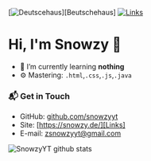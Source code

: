 [![Deutscehaus](https://img.shields.io/website?logo=google-chrome&logoColor=white&down_color=red&down_message=offline&label=deutscehaus.xyz&style=for-the-badge&up_message=online&url=https%3A%2F%2Fdeutschehaus.xyz)][Beutschehaus]
[![Links](https://img.shields.io/website?logoColor=white&down_color=red&down_message=offline&label=snowzy.de&style=for-the-badge&up_message=online&url=https%3A%2F%2Fsnowzy.de)][Links]

# Hi, I'm Snowzy 👋

- 🌱 I’m currently learning **nothing**
- ⚙️ Mastering: `.html`,`.css`,`.js`,`.java`


### 📬 Get in Touch

- GitHub: [github.com/snowzyyt][Github]
- Site: [https://snowzy.de/][Links]
- E-mail: zsnowzyyt@gmail.com

![SnowzyYT github stats](https://github-readme-stats.vercel.app/api?username=snowzyyt&show_icons=true&hide_border=true&theme=dracula)

[Deutschehaus]: https://deutschehaus.xyz
[Links]: https://snowzy.de
[Github]: https://github.com/snowzyyt
